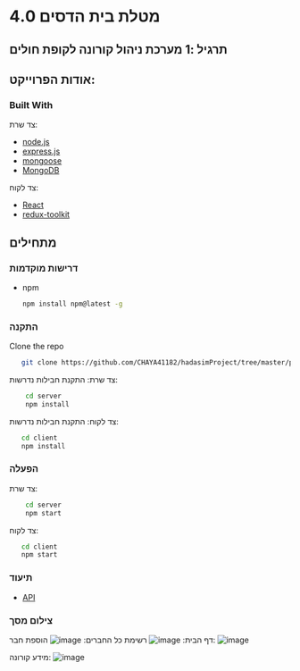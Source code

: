 # מטלת בית הדסים 4.0

## תרגיל :1 מערכת ניהול קורונה לקופת חולים 

## אודות הפרוייקט:

### Built With
צד שרת:
* [node.js](https://nodejs.org/)
* [express.js](https://expressjs.com/)
* [mongoose](https://mongoosejs.com/)
* [MongoDB](https://www.mongodb.com/)


צד לקוח:
* [React](https://reactjs.org/)
* [redux-toolkit](https://redux-toolkit.js.org/)

## מתחילים

### דרישות מוקדמות
* npm
  ```sh
  npm install npm@latest -g
  ```
  
### התקנה
 Clone the repo
```sh
   git clone https://github.com/CHAYA41182/hadasimProject/tree/master/project-1
```
צד שרת:
התקנת חבילות נדרשות:
```sh
    cd server
    npm install

 ```

צד לקוח:
התקנת חבילות נדרשות:
 ```sh
    cd client
    npm install

 ```
### הפעלה
צד שרת:
```sh
    cd server
    npm start

```
צד לקוח:
 ```sh
    cd client
    npm start

 ```

### תיעוד
* [API](https://documenter.getpostman.com/view/16607357/TzJx8z9T)

### צילום מסך
דף הבית:
![image](https://user-images.githubusercontent.com/72500469/122682073-4b3b1b80-d1f4-11eb-8b3b-4b3b3b3b3b3b.png)
רשימת כל החברים:
![image](https://user-images.githubusercontent.com/72500469/122682084-5c844800-d1f4-11eb-8b3b-4b3b3b3b3b3b.png)
הוספת חבר:
![image](https://user-images.githubusercontent.com/72500469/122682091-6b6afa80-d1f4-11eb-8b3b-4b3b3b3b3b3b.png)

מידע קורונה:
![image](https://user-images.githubusercontent.com/72500469/122682099-7a51ad00-d1f4-11eb-8b3b-4b3b3b3b3b3b.png)





